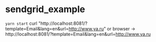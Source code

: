 # sendgrid_example
`yarn start`
curl "http://localhost:8081/?template=Email&lang=en&url=http://www.ya.ru"
or browser -> http://localhost:8081/?template=Email&lang=en&url=http://www.ya.ru
